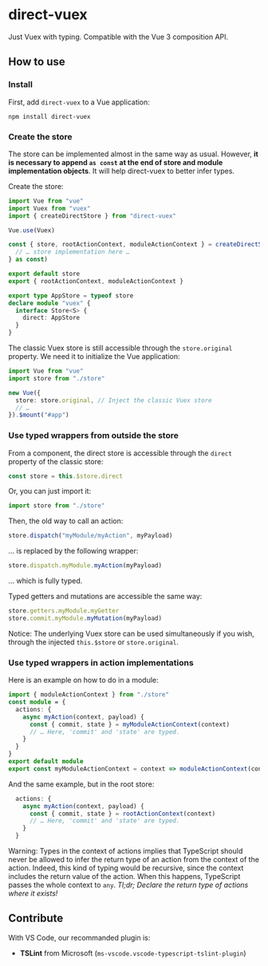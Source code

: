 # direct-vuex

Just Vuex with typing. Compatible with the Vue 3 composition API.

## How to use

### Install

First, add `direct-vuex` to a Vue application:

```
npm install direct-vuex
```

### Create the store

The store can be implemented almost in the same way as usual. However, **it is necessary to append `as const` at the end of store and module implementation objects**. It will help direct-vuex to better infer types.

Create the store:

```ts
import Vue from "vue"
import Vuex from "vuex"
import { createDirectStore } from "direct-vuex"

Vue.use(Vuex)

const { store, rootActionContext, moduleActionContext } = createDirectStore({
  // … store implementation here …
} as const)

export default store
export { rootActionContext, moduleActionContext }

export type AppStore = typeof store
declare module "vuex" {
  interface Store<S> {
    direct: AppStore
  }
}
```

The classic Vuex store is still accessible through the `store.original` property. We need it to initialize the Vue application:

```ts
import Vue from "vue"
import store from "./store"

new Vue({
  store: store.original, // Inject the classic Vuex store
  // …
}).$mount("#app")
```

### Use typed wrappers from outside the store

From a component, the direct store is accessible through the `direct` property of the classic store:

```ts
const store = this.$store.direct
```

Or, you can just import it:

```ts
import store from "./store"
```

Then, the old way to call an action:

```ts
store.dispatch("myModule/myAction", myPayload)
```

… is replaced by the following wrapper:

```ts
store.dispatch.myModule.myAction(myPayload)
```

… which is fully typed.

Typed getters and mutations are accessible the same way:

```ts
store.getters.myModule.myGetter
store.commit.myModule.myMutation(myPayload)
```

Notice: The underlying Vuex store can be used simultaneously if you wish, through the injected `this.$store` or `store.original`.

### Use typed wrappers in action implementations

Here is an example on how to do in a module:

```ts
import { moduleActionContext } from "./store"
const module = {
  actions: {
    async myAction(context, payload) {
      const { commit, state } = myModuleActionContext(context)
      // … Here, 'commit' and 'state' are typed.
    }
  }
}
export default module
export const myModuleActionContext = context => moduleActionContext(context, module)
```

And the same example, but in the root store:

```ts
  actions: {
    async myAction(context, payload) {
      const { commit, state } = rootActionContext(context)
      // … Here, 'commit' and 'state' are typed.
    }
  }
```

Warning: Types in the context of actions implies that TypeScript should never be allowed to infer the return type of an action from the context of the action. Indeed, this kind of typing would be recursive, since the context includes the return value of the action. When this happens, TypeScript passes the whole context to `any`. _Tl;dr; Declare the return type of actions where it exists!_

## Contribute

With VS Code, our recommanded plugin is:

- **TSLint** from Microsoft (`ms-vscode.vscode-typescript-tslint-plugin`)

